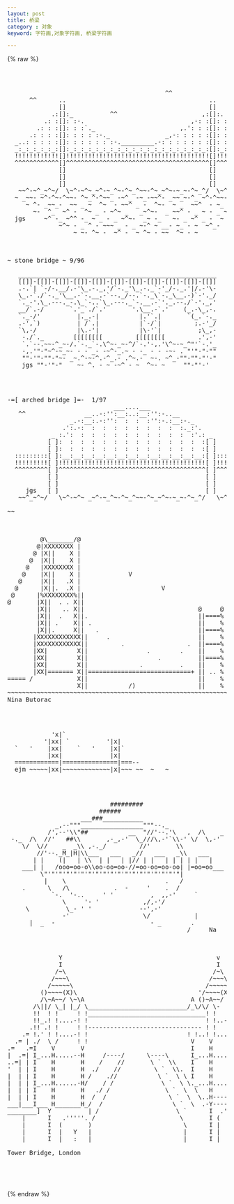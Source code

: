```yaml
---
layout: post
title: 桥梁
category : 对象
keyword: 字符画,对象字符画, 桥梁字符画

---
```

{% raw %}
<pre>



                                           ^^
      ^^      ..                                       ..
              []                                       []
            .:[]:_          ^^                       ,:[]:.
          .: :[]: :-.                             ,-: :[]: :.
        .: : :[]: : :`._                       ,.': : :[]: : :.
      .: : : :[]: : : : :-._               _,-: : : : :[]: : : :.
  _..: : : : :[]: : : : : : :-._________.-: : : : : : :[]: : : : :-._
  _:_:_:_:_:_:[]:_:_:_:_:_:_:_:_:_:_:_:_:_:_:_:_:_:_:_:[]:_:_:_:_:_:_
  !!!!!!!!!!!![]!!!!!!!!!!!!!!!!!!!!!!!!!!!!!!!!!!!!!!![]!!!!!!!!!!!!!
  ^^^^^^^^^^^^[]^^^^^^^^^^^^^^^^^^^^^^^^^^^^^^^^^^^^^^^[]^^^^^^^^^^^^^
              []                                       []
              []                                       []
              []                                       []
   ~~^-~^_~^~/  \~^-~^~_~^-~_^~-^~_^~~-^~_~^~-~_~-^~_^/  \~^-~_~^-~~- 
  ~ _~~- ~^-^~-^~~- ^~_^-^~~_ -~^_ -~_-~~^- _~~_~-^_ ~^-^~~-_^-~ ~^
     ~ ^- _~~_-  ~~ _ ~  ^~  - ~~^ _ -  ^~-  ~ _  ~~^  - ~_   - ~^_~
       ~-  ^_  ~^ -  ^~ _ - ~^~ _   _~^~-  _ ~~^ - _ ~ - _ ~~^ -
  jgs     ~^ -_ ~^^ -_ ~ _ - _ ~^~-  _~ -_   ~- _ ~^ _ -  ~ ^-
              ~^~ - _ ^ - ~~~ _ - _ ~-^ ~ __- ~_ - ~  ~^_-
                  ~ ~- ^~ -  ~^ -  ~ ^~ - ~~  ^~ - ~



~ stone bridge ~ 9/96

   ______________________________________________________
   [[]]-[[]]-[[]]-[[]]-[[]]-[[]]-[[]]-[[]]-[[]]-[[]]-[[]]
   .-.`| `-/-.__/.-'\_.-._,'/`-._'\_.-._`-'_/-._.'|/.-'\-
   \_.-`./`-._'\__.-`-.__.-`--._/--.`-._\`-._\__.-)`-'._/
   `._-'.\_.---._-.\_`-..`\_.---._`-.__.-`'._.--./`-'._,'
   __/`.-/       `.'_`./`.'       '.\__.-`.'    (_.-\_,-.
   `._-/'          |._.-|           |.'`.|       `(_.`-._
   .-',`)          | /`.|           |`-/`|         ;.-'_/
   `\,-/           |\.-'|           |\-'`|          ;\_,-
    -./`._        [[[[[[[[         [[[[[[[[         .',-'
    `.`--.~~-^_~-/.`-._`-.\^~-_~-^/`-.'-,.'\^~-~_^"'`-.'_
    -,.'"-"~^-~_~- - - _- -~^-_.~ - -_ - - -~- . "'"-"-""
    ""-'"-""-"~- _~.^-~-^.-^_.- .^~.-  ~-. ~^_-""-""-"'-"
    jgs ""-'"-"    ~- ^. - ~ -~^ - ~  ^~- ~     ""-"'-'




-=[ arched bridge ]=-  1/97
                             ___....___
   ^^                __..-:'':__:..:__:'':-..__
                 _.-:__:.-:'':  :  :  :'':-.:__:-._
               .':.-:  :  :  :  :  :  :  :  :  :._:'.
            _ :.':  :  :  :  :  :  :  :  :  :  :  :'.: _
           [ ]:  :  :  :  :  :  :  :  :  :  :  :  :  :[ ]
           [ ]:  :  :  :  :  :  :  :  :  :  :  :  :  :[ ]
  :::::::::[ ]:__:__:__:__:__:__:__:__:__:__:__:__:__:[ ]:::::::::::
  !!!!!!!!![ ]!!!!!!!!!!!!!!!!!!!!!!!!!!!!!!!!!!!!!!!![ ]!!!!!!!!!!!
  ^^^^^^^^^[ ]^^^^^^^^^^^^^^^^^^^^^^^^^^^^^^^^^^^^^^^^[ ]^^^^^^^^^^^
           [ ]                                        [ ]
           [ ]                                        [ ]
     jgs   [ ]                                        [ ]
   ~~^_~^~/   \~^-~^~ _~^-~_^~-^~_^~~-^~_~^~-~_~-^~_^/   \~^ ~~_ ^

~~



         @\_______/@
        @|XXXXXXXX |
       @ |X||    X |
      @  |X||    X |
     @   |XXXXXXXX |
    @    |X||    X |             V
   @     |X||   .X |
  @      |X||.  .X |                      V
 @      |%XXXXXXXX%||
@       |X||  . . X||
        |X||   .. X||                               @     @
        |X||  .   X||.                              ||====%
        |X|| .    X|| .                             ||    %
        |X||.     X||   .                           ||====%
       |XXXXXXXXXXXX||     .                        ||    %
       |XXXXXXXXXXXX||         .                 .  ||====% .
       |XX|        X||                .        .    ||    %  .
       |XX|        X||                   .          ||====%   .
       |XX|        X||              .          .    ||    %     .
       |XX|======= X||============================+ || .. %  ........
===== /            X||                              ||    %
                   X||           /)                 ||    %
~~~~~~~~~~~~~~~~~~~~~~~~~~~~~~~~~~~~~~~~~~~~~~~~~~~~~~~~~~~~~~~~~~~~~~~~
Nina Butorac




            'x|`
          '|xx| `          '|x|
  `   '    |xx|    `   '    |x|`
           |xx|             |x|
  ============|===============|===--
  ejm ~~~~~|xx|~~~~~~~~~~~~~|x|~~~ ~~  ~   ~




                            #########                      
                         ######                            
                    ___###___________                      
             _,--"""_________________"""--._               
           /',--'\\"##           __  "//'--.'\   ,  /\    _
 -._  /\  //'   ##\\       ,-_,-'  \_///\,-'`\\-' \/  \,-' 
    \/  \//    _  _\\ ,-._/         //'       \\           
        //'--._M_|H|\\___   ___   _//   ___   _\\   ___    
       | |    (|   | \\  | |   | |// | |   | | | | |   |   
    ___| |   /ooo=oo-o\\oo-oo=oo-//=oo-oo=oo-oo| |=oo=oo___
         \"'"'"'"'"'"'"'"'"'"'"'"'"'"'"'"'"'"'"|           
          |    \                           .   /           
    .      \   /\            .  -     '    .  /            
            `-.  '-..     ' '          ,  ,,-'     `       
               \     '- '            ,/,-'/                
     \          \_- ' '             --',-'                 
               -'                    \/            |       
      |  _  -                          - _        .       
                                                 /     Na    



              Y                                          v
              I                                          I
             /~\                                        /~\
            /~~~\                                      /~~~\
           /~~~~~\                                    /~~~~~\
         ()~~~~(X)\                                 '/~~~~(X)\ A
         /\~A~~/ \~\A                             A ()~A~~/ \_/ \
       /\||/ \_| |_/ \___________________________/_\/\/ \-    ! !
       !!  ! !     ! !________________________________! !     ! !
       !!_.! !....-! !                                ! !..-''! ! =.
      .!! .! !     ! !------------------------------- ! !     ! ! |=.
    .= !.' ! !....-! !                           ! !..! !...-' V=.| =.
  .= | ./  \ /     ! !                            V    V       H =.  =..
.=   .=I    V       V                             I    H       H  |=.  |=.
|  .=| I_...H.....--H     /----/      \----\      I_...H....-''H  | |=.| |
..=| | I    H       H    /    //       \ `  \\    I    H       H  | |  =.
'  | | I    H       H  ./    //         \ `  \\.  I    H       H  | |  | '
|  | | I    H       H /    .//           \ `  \ \ I    H       H  | |  | |
|  | | I_...H......-H/    / /             \ `  \ \._...H.....-'H  | |  | |
|  | | I    H       H   ./ /               \ `  \  \   H       H    |    |
|  | | I    H       H  /  /                 \ `  \  \..H-------H---+------
___|___I___ H_______H_/  /                   \ `  \  .-Y-----------+------
________]  Y          | /                     \ `      I  .'''''.  |
    |      I   .'''''. /                       \       I (       ) |
    |      I  (       )                         \      I |   Y   | |
    |      I  |   Y   |                         |      I |   :   | |
    |      I  |   :   |                         |      I |   :   | |Meph.

Tower Bridge, London



 </pre>
{% endraw %}
